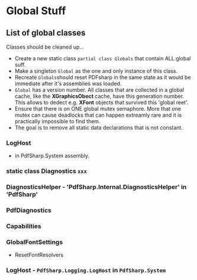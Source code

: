 ﻿# Global Stuff


## List of global classes

Classes should be cleaned up...
* Create a new static class `partial class Globals` that contain ALL global suff.
* Make a singleton `Global` as the one and only instance of this class.
* Recreate `Globals`should reset PDFsharp in the same state as it would be immediate after it's assemblies was loaded.
* `Global` has a version number. All classes that are collected in a global cache, like the **XGraphicsObect** cache,
  have this generation number. This allows to dedect e.g. **XFont** objects that survived this 'global reet'.
* Ensure that there is on ONE global mutex semaphore. More that one mutex can cause deadlocks that can happen extreamly rare
  and it is practically impossible to find them.
* The goal is to remove all static data declarations that is not constant.

### LogHost
* in PdfSharp.System assembly.

### static class Diagnostics `xxx`

### DiagnosticsHelper - 'PdfSharp.Internal.DiagnosticsHelper' in 'PdfSharp'

### PdfDiagnostics

### Capabilities

### GlobalFontSettings

* ResetFontResolvers

### LogHost - `PdfSharp.Logging.LogHost` in `PdfSharp.System`